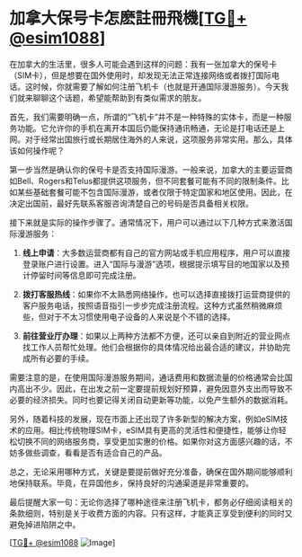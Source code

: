 # 加拿大保号卡怎麽註冊飛機[[TG💪+ @esim1088](https://t.me/s/esim1088)]

在加拿大的生活里，很多人可能会遇到这样的问题：我有一张加拿大的保号卡（SIM卡），但是想要在国外使用时，却发现无法正常连接网络或者拨打国际电话。这时候，你就需要了解如何注册飞机卡（也就是开通国际漫游服务）。今天我们就来聊聊这个话题，希望能帮助到有类似需求的朋友。

首先，我们需要明确一点，所谓的“飞机卡”并不是一种特殊的实体卡，而是一种服务功能。它允许你的手机在离开本国后仍能保持通讯畅通，无论是打电话还是上网。对于经常出国旅行或长期居住海外的人来说，这项服务非常实用。那么，具体该如何操作呢？

第一步当然是确认你的保号卡是否支持国际漫游。一般来说，加拿大的主要运营商如Bell、Rogers和Telus都提供这项服务，但不同套餐可能有不同的限制条件。比如某些基础套餐可能不包含国际漫游，或者仅限于特定国家和地区使用。因此，在决定出国前，最好先联系客服咨询清楚自己的号码是否具备相关权限。

接下来就是实际的操作步骤了。通常情况下，用户可以通过以下几种方式来激活国际漫游服务：

1. **线上申请**：大多数运营商都有自己的官方网站或手机应用程序，用户可以直接登录账户进行设置。进入“国际与漫游”选项，根据提示填写目的地国家以及预计停留时间等信息即可完成注册。
   
2. **拨打客服热线**：如果你不太熟悉网络操作，也可以选择直接拨打运营商提供的客户服务电话，按照语音指引一步步完成注册流程。这种方式虽然稍微麻烦些，但对于不太习惯使用电子设备的人来说是个不错的选择。

3. **前往营业厅办理**：如果以上两种方法都不方便，还可以亲自到附近的营业网点找工作人员帮忙处理。他们会根据你的具体情况给出最合适的建议，并协助完成所有必要的手续。

需要注意的是，在使用国际漫游服务期间，通话费用和数据流量的价格通常会比国内高出不少。因此，在出发之前一定要提前规划好预算，避免因意外支出而导致不必要的经济损失。同时也要记得关闭自动更新等功能，以免产生额外的数据消耗。

另外，随着科技的发展，现在市面上还出现了许多新型的解决方案，例如eSIM技术的应用。相比传统物理SIM卡，eSIM具有更高的灵活性和便捷性，能够让你轻松切换不同的网络服务商，享受更加实惠的价格。如果你对这方面感兴趣的话，不妨多做些调查，看看是否有适合自己的产品。

总之，无论采用哪种方式，关键是要提前做好充分准备，确保在国外期间能够顺利地保持联系。毕竟，在异国他乡，保持良好的沟通渠道是非常重要的。

最后提醒大家一句：无论你选择了哪种途径来注册飞机卡，都务必仔细阅读相关的条款细则，特别是关于收费方面的内容。只有这样，才能真正享受到便利的同时又避免掉进陷阱之中。

[[TG💪+ @esim1088](https://t.me/s/esim1088) ![Image](https://i.postimg.cc/4NQfJmqS/Snipaste-2025-05-13-00-14-12.png)]